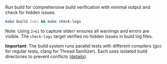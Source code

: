Run build for comprehensive build verification with minimal output and check for hidden issues.

```bash
make build 2>&1 && make check-logs
```

Note: Using `2>&1` to capture stderr ensures all warnings and errors are visible. The `check-logs` target verifies no hidden issues in build log files.

**Important**: The build system runs parallel tests with different compilers (gcc for regular tests, clang for Thread Sanitizer). Each uses isolated build directories to prevent conflicts ([details](../../kb/compiler-output-conflict-pattern.md)).